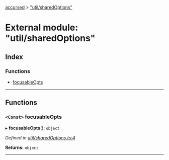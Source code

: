 [accursed](../README.md) > ["util/sharedOptions"](../modules/_util_sharedoptions_.md)

# External module: "util/sharedOptions"

## Index

### Functions

* [focusableOpts](_util_sharedoptions_.md#focusableopts)

---

## Functions

<a id="focusableopts"></a>

### `<Const>` focusableOpts

▸ **focusableOpts**(): `object`

*Defined in [util/sharedOptions.ts:4](https://github.com/cancerberoSgx/accursed/blob/978b980/src/util/sharedOptions.ts#L4)*

**Returns:** `object`

___

